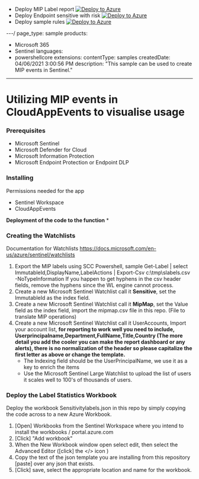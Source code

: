 - Deploy MIP Label report [![Deploy to Azure](https://aka.ms/deploytoazurebutton)](https://portal.azure.com/#create/Microsoft.Template/uri/https%3A%2F%2Fraw.githubusercontent.com%2FOfficeDev%2FO365-ActivityFeed-AzureFunction%2Fmaster%2FSentinel_CloudApp%2fLabel%20Statistics.json)
- Deploy Endpoint sensitive with risk [![Deploy to Azure](https://aka.ms/deploytoazurebutton)](https://portal.azure.com/#create/Microsoft.Template/uri/https%3A%2F%2Fraw.githubusercontent.com%2FOfficeDev%2FO365-ActivityFeed-AzureFunction%2Fmaster%2FSentinel_CloudApp%2fEndpointSensitiveInfo.json)
- Deploy sample rules [![Deploy to Azure](https://aka.ms/deploytoazurebutton)](https://portal.azure.com/#create/Microsoft.Template/uri/https%3A%2F%2Fraw.githubusercontent.com%2FOfficeDev%2FO365-ActivityFeed-AzureFunction%2Fmaster%2FSentinel_CloudApp%2fAzure_Sentinel_analytics_rules.json)

---/
page_type: sample
products:
- Microsoft 365
- Sentinel
languages:
- powershellcore
extensions:
  contentType: samples
  createdDate: 04/06/2021 3:00:56 PM
description: "This sample can be used to create MIP events in Sentinel."
---


# Utilizing MIP events in CloudAppEvents to visualise usage

### Prerequisites

- Microsoft Sentinel
- Microsoft Defender for Cloud
- Microsoft Information Protection
- Microsoft Endpoint Protection or Endpoint DLP

### Installing
Permissions needed for the app
  - Sentinel Workspace
  - CloudAppEvents
    
**Deployment of the code to the function**
  * 
### Creating the Watchlists
Documentation for Watchlists https://docs.microsoft.com/en-us/azure/sentinel/watchlists

1. Export the MIP labels using SCC Powershell, sample Get-Label | select ImmutableId,DisplayName,LabelActions | Export-Csv c:\tmp\slabels.csv -NoTypeInformation
If you happen to get hyphens in the csv header fields, remove the hyphens since the WL engine cannot process. 
2. Create a new Microsoft Sentinel Watchlist call it **Sensitive**, set the ImmutableId as the index field.
3. Create a new Microsoft Sentinel Watchlist call it **MipMap**, set the Value field as the index field, import the mipmap.csv file in this repo. (File to translate MIP operations)
4. Create a new Microsoft Sentinel Watchlist call it UserAccounts, Import your account list, **for reporting to work well you need to include, Userprincipalname,Department,FullName,Title,Country (The more detail you add the cooler you can make the report dashboard or any alerts), there is no normalization of the header so please capitalize the first letter as above or change the template.**
   - The Indexing field should be the UserPrincipalName, we use it as a key to enrich the items
   - Use the Microsoft Sentinel Large Watchlist to upload the list of users it scales well to 100's of thousands of users.

### Deploy the Label Statistics Workbook
Deploy the workbook Sensitivitylabels.json in this repo by simply copying the code across to a new Azure Workbook. 
1. [Open] Workbooks from the Sentinel Workspace where you intend to install the workbooks / portal.azure.com
2. [Click] "Add workbook" 
3. When the New Workbook window open select edit, then select the Advanced Editor ([click] the </> icon )
4. Copy the text of the json template you are installing from this repository [paste] over any json that exists.
5. [Click] save, select the appropriate location and name for the workbook.

